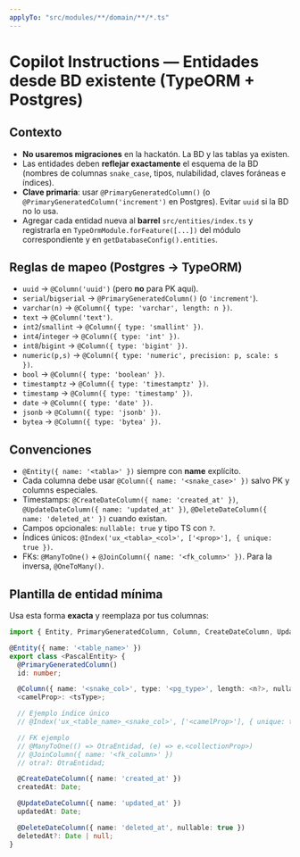 ```yaml
---
applyTo: "src/modules/**/domain/**/*.ts"
---
```


# Copilot Instructions — Entidades desde BD existente (TypeORM + Postgres)

## Contexto
- **No usaremos migraciones** en la hackatón. La BD y las tablas ya existen.
- Las entidades deben **reflejar exactamente** el esquema de la BD (nombres de columnas `snake_case`, tipos, nulabilidad, claves foráneas e índices).
- **Clave primaria**: usar `@PrimaryGeneratedColumn()` (o `@PrimaryGeneratedColumn('increment')` en Postgres). Evitar `uuid` si la BD no lo usa.
- Agregar cada entidad nueva al **barrel** `src/entities/index.ts` y registrarla en `TypeOrmModule.forFeature([...])` del módulo correspondiente y en `getDatabaseConfig().entities`.

## Reglas de mapeo (Postgres → TypeORM)
- `uuid` → `@Column('uuid')` (pero **no** para PK aquí).
- `serial`/`bigserial` → `@PrimaryGeneratedColumn()` (o `'increment'`).
- `varchar(n)` → `@Column({ type: 'varchar', length: n })`.
- `text` → `@Column('text')`.
- `int2`/`smallint` → `@Column({ type: 'smallint' })`.
- `int4`/`integer` → `@Column({ type: 'int' })`.
- `int8`/`bigint` → `@Column({ type: 'bigint' })`.
- `numeric(p,s)` → `@Column({ type: 'numeric', precision: p, scale: s })`.
- `bool` → `@Column({ type: 'boolean' })`.
- `timestamptz` → `@Column({ type: 'timestamptz' })`.
- `timestamp` → `@Column({ type: 'timestamp' })`.
- `date` → `@Column({ type: 'date' })`.
- `jsonb` → `@Column({ type: 'jsonb' })`.
- `bytea` → `@Column({ type: 'bytea' })`.

## Convenciones
- `@Entity({ name: '<tabla>' })` siempre con **name** explícito.
- Cada columna debe usar `@Column({ name: '<snake_case>' })` salvo PK y columns especiales.
- Timestamps: `@CreateDateColumn({ name: 'created_at' })`, `@UpdateDateColumn({ name: 'updated_at' })`, `@DeleteDateColumn({ name: 'deleted_at' })` cuando existan.
- Campos opcionales: `nullable: true` y tipo TS con `?`.
- Índices únicos: `@Index('ux_<tabla>_<col>', ['<prop>'], { unique: true })`.
- FKs: `@ManyToOne()` + `@JoinColumn({ name: '<fk_column>' })`. Para la inversa, `@OneToMany()`.

## Plantilla de entidad mínima
Usa esta forma **exacta** y reemplaza por tus columnas:

```ts
import { Entity, PrimaryGeneratedColumn, Column, CreateDateColumn, UpdateDateColumn, DeleteDateColumn, ManyToOne, OneToMany, JoinColumn, Index } from 'typeorm';

@Entity({ name: '<table_name>' })
export class <PascalEntity> {
  @PrimaryGeneratedColumn()
  id: number;

  @Column({ name: '<snake_col>', type: '<pg_type>', length: <n?>, nullable: <true|false>, default: <valor?> })
  <camelProp>: <tsType>;

  // Ejemplo índice único
  // @Index('ux_<table_name>_<snake_col>', ['<camelProp>'], { unique: true })

  // FK ejemplo
  // @ManyToOne(() => OtraEntidad, (e) => e.<collectionProp>)
  // @JoinColumn({ name: '<fk_column>' })
  // otra?: OtraEntidad;

  @CreateDateColumn({ name: 'created_at' })
  createdAt: Date;

  @UpdateDateColumn({ name: 'updated_at' })
  updatedAt: Date;

  @DeleteDateColumn({ name: 'deleted_at', nullable: true })
  deletedAt?: Date | null;
}
